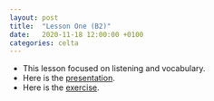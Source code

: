 ```yaml
---
layout: post
title:  "Lesson One (B2)"
date:   2020-11-18 12:00:00 +0100
categories: celta
---
```


- This lesson focused on listening and vocabulary. 
- Here is the [presentation](https://drive.google.com/file/d/17gaUyPTni3Qah2JBpmmFhwKmp3Qb9bU2/view?usp=sharing).
- Here is the [exercise](https://drive.google.com/file/d/1od9ktG9gfzhJL9mxZlu1AojiC5ShQk3L/view?usp=sharing).

